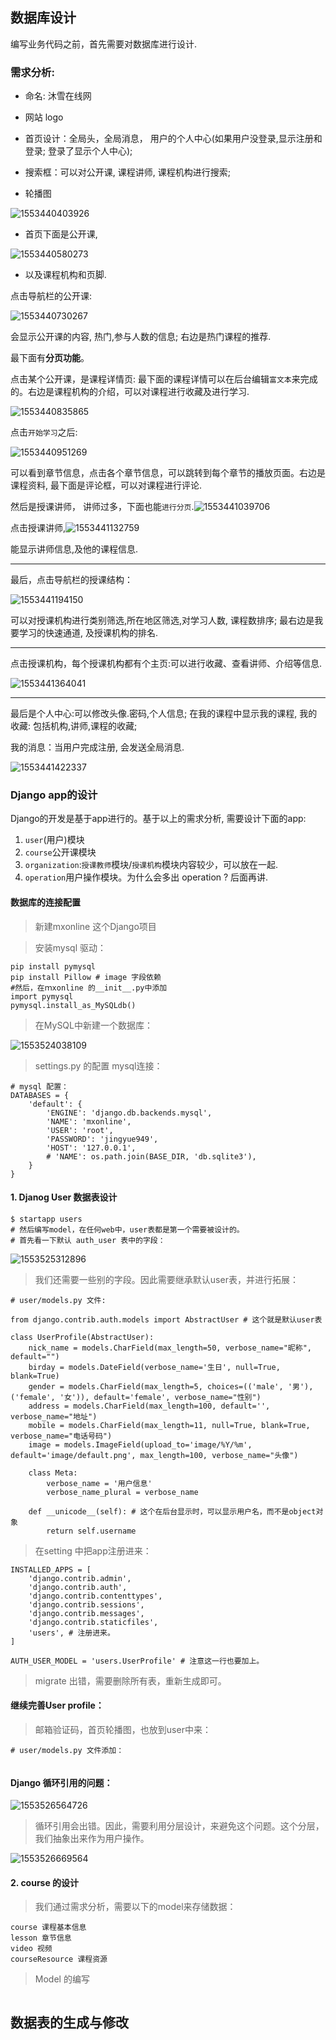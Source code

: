 ## 数据库设计

编写业务代码之前，首先需要对数据库进行设计.

### 需求分析:

+ 命名: 沐雪在线网

+ 网站 logo

+ 首页设计：全局头，全局消息， 用户的个人中心(如果用户没登录,显示注册和登录; 登录了显示个人中心);
+ 搜索框：可以对公开课, 课程讲师, 课程机构进行搜索;
+ 轮播图

![1553440403926](第四章_数据库设计.assets/1553440403926.png)



+ 首页下面是公开课, 

![1553440580273](第四章_数据库设计.assets/1553440580273.png)



+ 以及课程机构和页脚.



点击导航栏的公开课:

![1553440730267](第四章_数据库设计.assets/1553440730267.png)

会显示公开课的内容, 热门,参与人数的信息; 右边是热门课程的推荐.

最下面有**分页功能**。



点击某个公开课，是课程详情页: 最下面的课程详情可以在后台编辑`富文本`来完成的。右边是课程机构的介绍，可以对课程进行收藏及进行学习. 

![1553440835865](第四章_数据库设计.assets/1553440835865.png)

点击`开始学习`之后:

![1553440951269](第四章_数据库设计.assets/1553440951269.png)





可以看到章节信息，点击各个章节信息，可以跳转到每个章节的播放页面。右边是课程资料, 最下面是评论框，可以对课程进行评论. 



然后是授课讲师， 讲师过多，下面也能`进行分页`.![1553441039706](第四章_数据库设计.assets/1553441039706.png)



点击授课讲师,![1553441132759](第四章_数据库设计.assets/1553441132759.png)

能显示讲师信息,及他的课程信息.

------

最后，点击导航栏的授课结构：

![1553441194150](第四章_数据库设计.assets/1553441194150.png)



可以对授课机构进行类别筛选,所在地区筛选,对学习人数, 课程数排序; 最右边是我要学习的快速通道, 及授课机构的排名.

--------

点击授课机构，每个授课机构都有个主页:可以进行收藏、查看讲师、介绍等信息.

![1553441364041](第四章_数据库设计.assets/1553441364041.png)



-----

最后是个人中心:可以修改头像.密码,个人信息; 在我的课程中显示我的课程, 我的收藏: 包括机构,讲师,课程的收藏;

我的消息：当用户完成注册, 会发送全局消息.

![1553441422337](第四章_数据库设计.assets/1553441422337.png)



### Django app的设计

Django的开发是基于app进行的。基于以上的需求分析, 需要设计下面的app:

1. `user`(用户)模块
2. `course`公开课模块
3. `organization`:`授课教师`模块/`授课机构`模块内容较少，可以放在一起.
4. `operation`用户操作模块。为什么会多出 operation ? 后面再讲.

#### 数据库的连接配置

> 新建mxonline 这个Django项目

> 安装mysql 驱动：

```
pip install pymysql
pip install Pillow # image 字段依赖
#然后，在ｍxonline 的__init__.py中添加
import pymysql
pymysql.install_as_MySQLdb()
```

> 在MySQL中新建一个数据库：

![1553524038109](第四章_数据库设计.assets/1553524038109.png)

> settings.py 的配置 mysql连接：

```
# mysql 配置：
DATABASES = {
    'default': {
        'ENGINE': 'django.db.backends.mysql',
        'NAME': 'mxonline',
        'USER': 'root',
        'PASSWORD': 'jingyue949',
        'HOST': '127.0.0.1',
        # 'NAME': os.path.join(BASE_DIR, 'db.sqlite3'),
    }
}
```



#### 1. Djanog User 数据表设计

```
$ startapp users
# 然后编写model，在任何web中，user表都是第一个需要被设计的。
# 首先看一下默认 auth_user 表中的字段：
```

![1553525312896](第四章_数据库设计.assets/1553525312898.png)

> 我们还需要一些别的字段。因此需要继承默认user表，并进行拓展：

```
# user/models.py 文件: 

from django.contrib.auth.models import AbstractUser # 这个就是默认user表

class UserProfile(AbstractUser):
    nick_name = models.CharField(max_length=50, verbose_name="昵称", default="")
    birday = models.DateField(verbose_name='生日', null=True, blank=True)
    gender = models.CharField(max_length=5, choices=(('male', '男'), ('female', '女')), default='female', verbose_name="性别")
    address = models.CharField(max_length=100, default='', verbose_name="地址")
    mobile = models.CharField(max_length=11, null=True, blank=True, verbose_name="电话号码")
    image = models.ImageField(upload_to='image/%Y/%m', default='image/default.png', max_length=100, verbose_name="头像")

    class Meta:
        verbose_name = '用户信息'
        verbose_name_plural = verbose_name

    def __unicode__(self): # 这个在后台显示时，可以显示用户名，而不是object对象
        return self.username
```

> 在setting 中把app注册进来：

```
INSTALLED_APPS = [
    'django.contrib.admin',
    'django.contrib.auth',
    'django.contrib.contenttypes',
    'django.contrib.sessions',
    'django.contrib.messages',
    'django.contrib.staticfiles',
    'users', # 注册进来。
]

AUTH_USER_MODEL = 'users.UserProfile' # 注意这一行也要加上。
```

> migrate 出错，需要删除所有表，重新生成即可。

#### 继续完善User profile：

> 邮箱验证码，首页轮播图，也放到user中来：

```
# user/models.py 文件添加：


```


#### Django 循环引用的问题：

![1553526564726](第四章_数据库设计.assets/1553526564726.png)

> 循环引用会出错。因此，需要利用分层设计，来避免这个问题。这个分层，我们抽象出来作为用户操作。

![1553526669564](第四章_数据库设计.assets/1553526669564.png)





#### 2. course 的设计

> 我们通过需求分析，需要以下的model来存储数据：

```
course 课程基本信息
lesson 章节信息
video 视频
courseResource 课程资源
```

> Model 的编写

```

```



## 数据表的生成与修改

